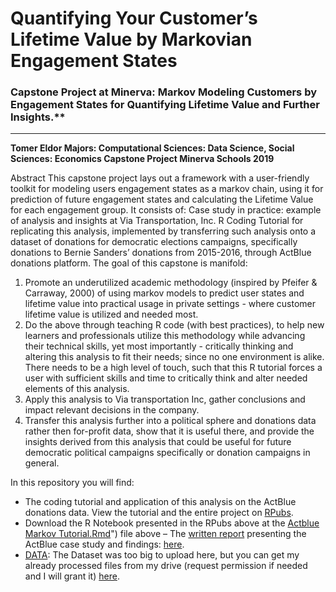 # Quantifying Your Customer’s Lifetime Value by Markovian Engagement States
### Capstone Project at Minerva: Markov Modeling Customers by Engagement States for Quantifying Lifetime Value and Further Insights.** 
-----------------------------------
**Tomer Eldor
Majors: Computational Sciences: Data Science, Social Sciences: Economics
Capstone Project
Minerva Schools
2019**

Abstract
This capstone project lays out a framework with a user-friendly toolkit for modeling users engagement states as a markov chain, using it for prediction of future engagement states and calculating the Lifetime Value for each engagement group. It consists of:
Case study in practice: example of analysis and insights at Via Transportation, Inc.
R Coding Tutorial for replicating this analysis, implemented by transferring such analysis onto a dataset of donations for democratic elections campaigns, specifically donations to Bernie Sanders’ donations from 2015-2016, through ActBlue donations platform.
The goal of this capstone is manifold:
1. Promote an underutilized academic methodology (inspired by Pfeifer & Carraway, 2000) of using markov models to predict user states and lifetime value into practical usage in private settings - where customer lifetime value is utilized and needed most.
2. Do the above through teaching R code (with best practices), to help new learners and professionals utilize this methodology while advancing their technical skills, yet most importantly - critically thinking and altering this analysis to fit their needs; since no one environment is alike. There needs to be a high level of touch, such that this R tutorial forces a user with sufficient skills and time to critically think and alter needed elements of this analysis. 
3. Apply this analysis to Via transportation Inc, gather conclusions and impact relevant decisions in the company.
4. Transfer this analysis further into a political sphere and donations data rather then for-profit data, show that it is useful there, and provide the insights derived from this analysis that could be useful for future democratic political campaigns specifically or donation campaigns in general. 

In this repository you will find:
- The coding tutorial and application of this analysis on the ActBlue donations data. View the tutorial and the entire project on [RPubs](http://rpubs.com/tomereldor/actblue).
- Download the R Notebook presented in the RPubs above at the [Actblue Markov Tutorial.Rmd](https://github.com/tomereldor/Capstone/blob/master/Actblue_Markov_Tutorial_3_for_publishing.Rmd)") file above
– The [written report](http://htmlpreview.github.io/?https://github.com/tomereldor/Capstone/blob/master/ACTBLUE%20Analysis/ACTBLUEAnalysis.html) presenting the ActBlue case study and findings: [here](http://htmlpreview.github.io/?https://github.com/tomereldor/Capstone/blob/master/ACTBLUE%20Analysis/ACTBLUEAnalysis.html).
- [DATA](https://drive.google.com/open?id=19FZoWqePhnudd7lentiQue8hje8RbGzZ): The Dataset was too big to upload here, but you can get my already processed files from my drive (request permission if needed and I will grant it) [here](https://drive.google.com/open?id=19FZoWqePhnudd7lentiQue8hje8RbGzZ).
